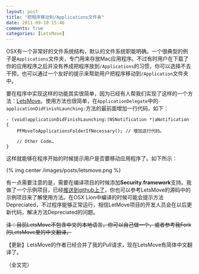```yaml
---
layout: post
title: "把程序移动到/Applications文件夹"
date: 2011-09-10 15:46
comments: true
categories: [LetsMove]
---
```


OSX有一个非常好的文件系统结构，默认的文件系统职能明确。一个很典型的例子是`Applications`文件夹，专门用来存放Mac应用程序。不过有时用户在下载了你的应用程序之后并没有养成把程序放到`/Applications`的习惯，你可以选择不去干预，也可以通过一个友好的提示来帮助用户把程序移动到`/Application`文件夹中。

要在程序中实现这样的功能其实很简单，因为已经有人帮我们实现了这样的一个方法：[LetsMove](https://github.com/potionfactory/LetsMove)。使用方法也很简单，在`ApplicationDelegate`中的`-applicationDidFinishLaunching:`方法的最前面增加一行代码，如下：
<!-- more --> 
``` objc
- (void)applicationDidFinishLaunching:(NSNotification *)aNotification
{
    PFMoveToApplicationsFolderIfNecessary(); // 增加这行代码。
    
    // Other Code…
}
```

这样就能够在程序开始的时候提示用户是否要移动应用程序了。如下所示：

{% img center /images/posts/letsmove.png %}

有一点需要注意的是，需要在编译项目的时候添加**Security.framework**支持。我做了一个示例项目，已经[推送到github上了](https://github.com/venj/Cocoa-blog-code/tree/master/Move%20It)，你也可以参考LetsMove的源码中的示例项目来了解使用方法。在OSX Lion中编译的时候可能会提示方法Depreciated，不过程序能够正常运行，相信LetMove项目的开发人员会在以后更新代码，解决方法Depreciated的问题。

<del>注：目前LetsMove不包含中文的本地语言，你可以自己做一个，或者参考我Fork的LetsMove里的中文翻译。</del>

【更新】LetsMove的作者已经合并了我的Pull请求，现在LetsMove有简体中文翻译了。

（全文完）
